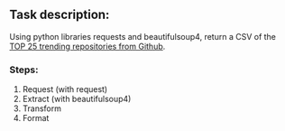 ## Task description:

Using python libraries requests and beautifulsoup4, return a CSV of the [TOP 25 trending repositories from Github](https://github.com/trending).

### Steps:

1. Request (with request)
2. Extract (with beautifulsoup4)
3. Transform
4. Format